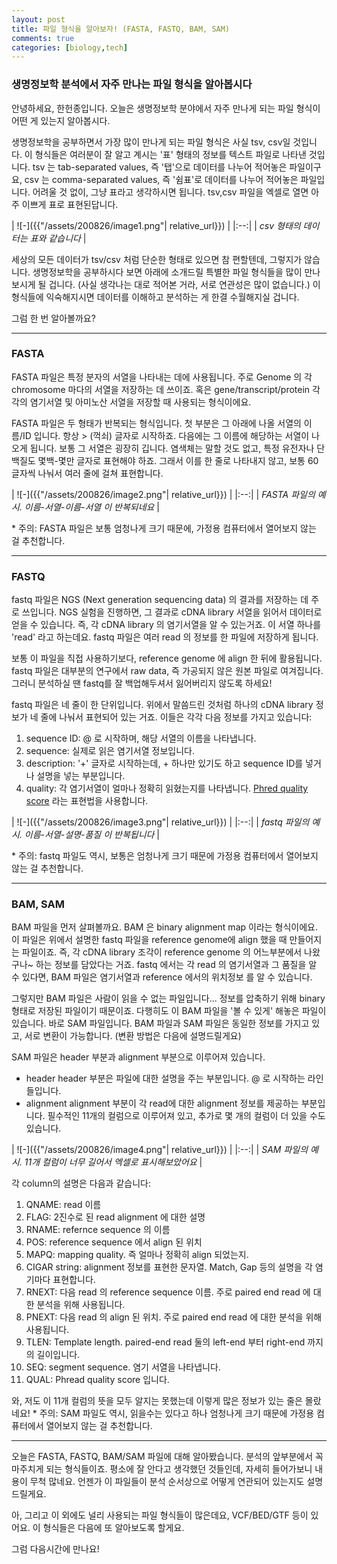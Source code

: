 ```yaml
---
layout: post
title: 파일 형식을 알아보자! (FASTA, FASTQ, BAM, SAM)
comments: true
categories: [biology,tech]
---
```


### 생명정보학 분석에서 자주 만나는 파일 형식을 알아봅시다

안녕하세요, 한헌종입니다.
오늘은 생명정보학 분야에서 자주 만나게 되는 파일 형식이 어떤 게 있는지 알아봅시다.

생명정보학을 공부하면서 가장 많이 만나게 되는 파일 형식은 사실 tsv, csv일 것입니다.
이 형식들은 여러분이 잘 알고 계시는 '표' 형태의 정보를 텍스트 파일로 나타낸 것입니다.
tsv 는 tab-separated values, 즉 '탭'으로 데이터를 나누어 적어놓은 파일이구요,
csv 는 comma-separated values, 즉 '쉼표'로 데이터를 나누어 적어놓은 파일입니다.
어려울 것 없이, 그냥 표라고 생각하시면 됩니다. tsv,csv 파일을 엑셀로 열면 아주 이쁘게 표로 표현된답니다.

| ![-]({{"/assets/200826/image1.png"| relative_url}}) | 
|:--:| 
| *csv 형태의 데이터는 표와 같습니다* |

세상의 모든 데이터가 tsv/csv 처럼 단순한 형태로 있으면 참 편할텐데, 그렇지가 않습니다.
생명정보학을 공부하시다 보면 아래에 소개드릴 특별한 파일 형식들을 많이 만나보시게 될 겁니다.
(사실 생각나는 대로 적어본 거라, 서로 연관성은 많이 없습니다.)
이 형식들에 익숙해지시면 데이터를 이해하고 분석하는 게 한결 수월해지실 겁니다.

그럼 한 번 알아볼까요?

---
### FASTA

FASTA 파일은 특정 분자의 서열을 나타내는 데에 사용됩니다.
주로 Genome 의 각 chromosome 마다의 서열을 저장하는 데 쓰이죠.
혹은 gene/transcript/protein 각각의 염기서열 및 아미노산 서열을 저장할 때 사용되는 형식이에요.

FASTA 파일은 두 형태가 반복되는 형식입니다.
첫 부분은 그 아래에 나올 서열의 이름/ID 입니다. 항상 > (꺽쇠) 글자로 시작하죠.
다음에는 그 이름에 해당하는 서열이 나오게 됩니다.
보통 그 서열은 굉장히 깁니다. 염색체는 말할 것도 없고, 특정 유전자나 단백질도 몇백-몇만 글자로 표현해야 하죠.
그래서 이를 한 줄로 나타내지 않고, 보통 60글자씩 나눠서 여러 줄에 걸쳐 표현합니다.

| ![-]({{"/assets/200826/image2.png"| relative_url}}) | 
|:--:| 
| *FASTA 파일의 예시. 이름-서열-이름-서열 이 반복되네요* |

\* 주의: FASTA 파일은 보통 엄청나게 크기 때문에, 가정용 컴퓨터에서 열어보지 않는 걸 추천합니다.

---
### FASTQ

fastq 파일은 NGS (Next generation sequencing data) 의 결과를 저장하는 데 주로 쓰입니다.
NGS 실험을 진행하면, 그 결과로 cDNA library 서열을 읽어서 데이터로 얻을 수 있습니다.
즉, 각 cDNA library 의 염기서열을 알 수 있는거죠.
이 서열 하나를 'read' 라고 하는데요.
fastq 파일은 여러 read 의 정보를 한 파일에 저장하게 됩니다.

보통 이 파일을 직접 사용하기보다, reference genome 에 align 한 뒤에 활용됩니다.
fastq 파일은 대부분의 연구에서 raw data, 즉 가공되지 않은 원본 파일로 여겨집니다.
그러니 분석하실 땐 fastq를 잘 백업해두셔서 잃어버리지 않도록 하세요!

fastq 파일은 네 줄이 한 단위입니다.
위에서 말씀드린 것처럼 하나의 cDNA library 정보가 네 줄에 나눠서 표현되어 있는 거죠.
이들은 각각 다음 정보를 가지고 있습니다:
1. sequence ID: @ 로 시작하며, 해당 서열의 이름을 나타냅니다.
1. sequence: 실제로 읽은 염기서열 정보입니다.
1. description: '+' 글자로 시작하는데, + 하나만 있기도 하고 sequence ID를 넣거나 설명을 넣는 부분입니다.
1. quality: 각 염기서열이 얼마나 정확히 읽혔는지를 나타냅니다. [Phred quality score](https://en.wikipedia.org/wiki/Phred_quality_score) 라는 표현법을 사용합니다.

| ![-]({{"/assets/200826/image3.png"| relative_url}}) | 
|:--:| 
| *fastq 파일의 예시. 이름-서열-설명-품질 이 반복됩니다* |

\* 주의: fastq 파일도 역시, 보통은 엄청나게 크기 때문에 가정용 컴퓨터에서 열어보지 않는 걸 추천합니다.

---
### BAM, SAM

BAM 파일을 먼저 살펴볼까요.
BAM 은 binary alignment map 이라는 형식이에요.
이 파일은 위에서 설명한 fastq 파일을 reference genome에 align 했을 때 만들어지는 파일이죠.
즉, 각 cDNA library 조각이 reference genome 의 어느부분에서 나왔구나~ 하는 정보를 담았다는 거죠.
fastq 에서는 각 read 의 염기서열과 그 품질을 알 수 있다면, BAM 파일은 염기서열과 reference 에서의 위치정보 를 알 수 있습니다.

그렇지만 BAM 파일은 사람이 읽을 수 없는 파일입니다...
정보를 압축하기 위해 binary 형태로 저장된 파일이기 때문이죠.
다행히도 이 BAM 파일을 '볼 수 있게' 해놓은 파일이 있습니다. 바로 SAM 파일입니다.
BAM 파일과 SAM 파일은 동일한 정보를 가지고 있고, 서로 변환이 가능합니다. (변환 방법은 다음에 설명드릴게요)

SAM 파일은 header 부분과 alignment 부분으로 이루어져 있습니다.
- header
header 부분은 파일에 대한 설명을 주는 부분입니다. @ 로 시작하는 라인들입니다.
- alignment
alignment 부분이 각 read에 대한 alignment 정보를 제공하는 부분입니다.
필수적인 11개의 컬럼으로 이루어져 있고, 추가로 몇 개의 컬럼이 더 있을 수도 있습니다.

| ![-]({{"/assets/200826/image4.png"| relative_url}}) | 
|:--:| 
| *SAM 파일의 예시. 11개 컬럼이 너무 길어서 엑셀로 표시해보았어요* |

각 column의 설명은 다음과 같습니다:
1. QNAME: read 이름
1. FLAG: 2진수로 된 read alignment 에 대한 설명
1. RNAME: refernce sequence 의 이름
1. POS: reference sequence 에서 align 된 위치
1. MAPQ: mapping quality. 즉 얼마나 정확히 align 되었는지.
1. CIGAR string: alignment 정보를 표현한 문자열. Match, Gap 등의 설명을 각 염기마다 표현합니다.
1. RNEXT: 다음 read 의 reference sequence 이름. 주로 paired end read 에 대한 분석을 위해 사용됩니다.
1. PNEXT: 다음 read 의 align 된 위치. 주로 paired end read 에 대한 분석을 위해 사용됩니다.
1. TLEN: Template length. paired-end read 둘의 left-end 부터 right-end 까지의 길이입니다.
1. SEQ: segment sequence. 염기 서열을 나타냅니다.
1. QUAL: Phread quality score 입니다.

와, 저도 이 11개 컬럼의 뜻을 모두 알지는 못했는데 이렇게 많은 정보가 있는 줄은 몰랐네요!
\* 주의: SAM 파일도 역시, 읽을수는 있다고 하나 엄청나게 크기 때문에 가정용 컴퓨터에서 열어보지 않는 걸 추천합니다.

---

오늘은 FASTA, FASTQ, BAM/SAM 파일에 대해 알아봤습니다.
분석의 앞부분에서 꼭 마주치게 되는 형식들이죠.
평소에 잘 안다고 생각했던 것들인데, 자세히 들어가보니 내용이 무척 많네요.
언젠가 이 파일들이 분석 순서상으로 어떻게 연관되어 있는지도 설명드릴게요.

아, 그리고 이 외에도 널리 사용되는 파일 형식들이 많은데요, VCF/BED/GTF 등이 있어요.
이 형식들은 다음에 또 알아보도록 할게요.

그럼 다음시간에 만나요!